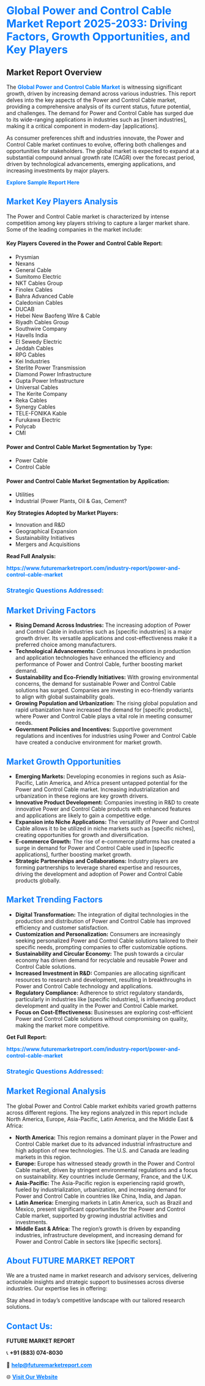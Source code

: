 <h1 style="color: #007BFF;">Global Power and Control Cable Market Report 2025-2033: Driving Factors, Growth Opportunities, and Key Players</h1>

<section id="overview">
<h2>Market Report Overview</h2>
<p>The <a href="https://www.futuremarketreport.com/industry-report/power-and-control-cable-market" style="color: #007BFF; text-decoration: none;"><strong>Global Power and Control Cable Market</strong></a> is witnessing significant growth, driven by increasing demand across various industries. This report delves into the key aspects of the Power and Control Cable market, providing a comprehensive analysis of its current status, future potential, and challenges. The demand for Power and Control Cable has surged due to its wide-ranging applications in industries such as [insert industries], making it a critical component in modern-day [applications].</p>
<p>As consumer preferences shift and industries innovate, the Power and Control Cable market continues to evolve, offering both challenges and opportunities for stakeholders. The global market is expected to expand at a substantial compound annual growth rate (CAGR) over the forecast period, driven by technological advancements, emerging applications, and increasing investments by major players.</p>
</section>

<section id="overview">
<p><a href="https://www.futuremarketreport.com/request-sample/reportId=84478" style="color: #007BFF; text-decoration: none;"><strong>Explore Sample Report Here</strong></a></p>
</section>

<section id="key-players">
<h2 style="color: #007BFF;">Market Key Players Analysis</h2>
<p>The Power and Control Cable market is characterized by intense competition among key players striving to capture a larger market share. Some of the leading companies in the market include:</p>
<h4>Key Players Covered in the Power and Control Cable Report:</h4>
<ul><li>Prysmian</li><li>Nexans</li><li>General Cable</li><li>Sumitomo Electric</li><li>NKT Cables Group</li><li>Finolex Cables</li><li>Bahra Advanced Cable</li><li>Caledonian Cables</li><li>DUCAB</li><li>Hebei New Baofeng Wire &amp; Cable</li><li>Riyadh Cables Group</li><li>Southwire Company</li><li>Havells India</li><li>El Sewedy Electric</li><li>Jeddah Cables</li><li>RPG Cables</li><li>Kei Industries</li><li>Sterlite Power Transmission</li><li>Diamond Power Infrastructure</li><li>Gupta Power Infrastructure</li><li>Universal Cables</li><li>The Kerite Company</li><li>Reka Cables</li><li>Synergy Cables</li><li>TELE-FONIKA Kable</li><li>Furukawa Electric</li><li>Polycab</li><li>CMI</li></ul>
<h4>Power and Control Cable Market Segmentation by Type:</h4>
<ul><li>Power Cable</li><li>Control Cable</li></ul>

<h4>Power and Control Cable Market Segmentation by Application:</h4>
<ul><li>Utilities</li><li>Industrial (Power Plants, Oil &amp; Gas, Cement?</li></ul>
<p><strong>Key Strategies Adopted by Market Players:</strong></p>
<ul>
<li>Innovation and R&D</li>
<li>Geographical Expansion</li>
<li>Sustainability Initiatives</li>
<li>Mergers and Acquisitions</li>
</ul>
</section>

<section>
<p><strong>Read Full Analysis: </strong></p><a href="https://www.futuremarketreport.com/industry-report/power-and-control-cable-market" style="color: #007BFF; text-decoration: none;"><strong>https://www.futuremarketreport.com/industry-report/power-and-control-cable-market</strong></a>
<h3 style="color: #007BFF;">Strategic Questions Addressed:</h3>
</section>

<section id="driving-factors">
<h2 style="color: #007BFF;">Market Driving Factors</h2>
<ul>
<li><strong>Rising Demand Across Industries:</strong> The increasing adoption of Power and Control Cable in industries such as [specific industries] is a major growth driver. Its versatile applications and cost-effectiveness make it a preferred choice among manufacturers.</li>
<li><strong>Technological Advancements:</strong> Continuous innovations in production and application technologies have enhanced the efficiency and performance of Power and Control Cable, further boosting market demand.</li>
<li><strong>Sustainability and Eco-Friendly Initiatives:</strong> With growing environmental concerns, the demand for sustainable Power and Control Cable solutions has surged. Companies are investing in eco-friendly variants to align with global sustainability goals.</li>
<li><strong>Growing Population and Urbanization:</strong> The rising global population and rapid urbanization have increased the demand for [specific products], where Power and Control Cable plays a vital role in meeting consumer needs.</li>
<li><strong>Government Policies and Incentives:</strong> Supportive government regulations and incentives for industries using Power and Control Cable have created a conducive environment for market growth.</li>
</ul>
</section>

<section id="growth-opportunities">
<h2 style="color: #007BFF;">Market Growth Opportunities</h2>
<ul>
<li><strong>Emerging Markets:</strong> Developing economies in regions such as Asia-Pacific, Latin America, and Africa present untapped potential for the Power and Control Cable market. Increasing industrialization and urbanization in these regions are key growth drivers.</li>
<li><strong>Innovative Product Development:</strong> Companies investing in R&D to create innovative Power and Control Cable products with enhanced features and applications are likely to gain a competitive edge.</li>
<li><strong>Expansion into Niche Applications:</strong> The versatility of Power and Control Cable allows it to be utilized in niche markets such as [specific niches], creating opportunities for growth and diversification.</li>
<li><strong>E-commerce Growth:</strong> The rise of e-commerce platforms has created a surge in demand for Power and Control Cable used in [specific applications], further boosting market growth.</li>
<li><strong>Strategic Partnerships and Collaborations:</strong> Industry players are forming partnerships to leverage shared expertise and resources, driving the development and adoption of Power and Control Cable products globally.</li>
</ul>
</section>

<section id="trending-factors">
<h2 style="color: #007BFF;">Market Trending Factors</h2>
<ul>
<li><strong>Digital Transformation:</strong> The integration of digital technologies in the production and distribution of Power and Control Cable has improved efficiency and customer satisfaction.</li>
<li><strong>Customization and Personalization:</strong> Consumers are increasingly seeking personalized Power and Control Cable solutions tailored to their specific needs, prompting companies to offer customizable options.</li>
<li><strong>Sustainability and Circular Economy:</strong> The push towards a circular economy has driven demand for recyclable and reusable Power and Control Cable solutions.</li>
<li><strong>Increased Investment in R&D:</strong> Companies are allocating significant resources to research and development, resulting in breakthroughs in Power and Control Cable technology and applications.</li>
<li><strong>Regulatory Compliance:</strong> Adherence to strict regulatory standards, particularly in industries like [specific industries], is influencing product development and quality in the Power and Control Cable market.</li>
<li><strong>Focus on Cost-Effectiveness:</strong> Businesses are exploring cost-efficient Power and Control Cable solutions without compromising on quality, making the market more competitive.</li>
</ul>
</section>

<section>
<p><strong>Get Full Report: </strong></p><a href="https://www.futuremarketreport.com/industry-report/power-and-control-cable-market" style="color: #007BFF; text-decoration: none;"><strong>https://www.futuremarketreport.com/industry-report/power-and-control-cable-market</strong></a>
<h3 style="color: #007BFF;">Strategic Questions Addressed:</h3>
</section>


<section id="regional-analysis">
<h2 style="color: #007BFF;">Market Regional Analysis</h2>
<p>The global Power and Control Cable market exhibits varied growth patterns across different regions. The key regions analyzed in this report include North America, Europe, Asia-Pacific, Latin America, and the Middle East & Africa:</p>
<ul>
<li><strong>North America:</strong> This region remains a dominant player in the Power and Control Cable market due to its advanced industrial infrastructure and high adoption of new technologies. The U.S. and Canada are leading markets in this region.</li>
<li><strong>Europe:</strong> Europe has witnessed steady growth in the Power and Control Cable market, driven by stringent environmental regulations and a focus on sustainability. Key countries include Germany, France, and the U.K.</li>
<li><strong>Asia-Pacific:</strong> The Asia-Pacific region is experiencing rapid growth, fueled by industrialization, urbanization, and increasing demand for Power and Control Cable in countries like China, India, and Japan.</li>
<li><strong>Latin America:</strong> Emerging markets in Latin America, such as Brazil and Mexico, present significant opportunities for the Power and Control Cable market, supported by growing industrial activities and investments.</li>
<li><strong>Middle East & Africa:</strong> The region’s growth is driven by expanding industries, infrastructure development, and increasing demand for Power and Control Cable in sectors like [specific sectors].</li>
</ul>
</section>

<footer>
<h2 style="color: #007BFF;">About FUTURE MARKET REPORT</h2>
<p>We are a trusted name in market research and advisory services, delivering actionable insights and strategic support to businesses across diverse industries. Our expertise lies in offering:</p>

<p>Stay ahead in today’s competitive landscape with our tailored research solutions.</p>

<h2 style="color: #007BFF;">Contact Us:</h2>
<p><strong>FUTURE MARKET REPORT</strong></p>
<p>📞 <strong>+91 (883) 074-8030</strong></p>
<p>📧 <strong><a href="mailto:help@futuremarketreport.com" style="color: #007BFF;">help@futuremarketreport.com</a></strong></p>
<p>🌐 <strong><a href="https://www.futuremarketreport.com/" style="color: #007BFF;">Visit Our Website</a></strong></p>
</footer>